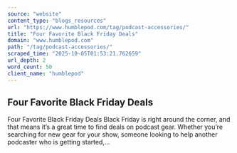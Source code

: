 ```yaml
---
source: "website"
content_type: "blogs_resources"
url: "https://www.humblepod.com/tag/podcast-accessories/"
title: "Four Favorite Black Friday Deals"
domain: "www.humblepod.com"
path: "/tag/podcast-accessories/"
scraped_time: "2025-10-05T01:53:21.762659"
url_depth: 2
word_count: 50
client_name: "humblepod"
---
```


## Four Favorite Black Friday Deals

Four Favorite Black Friday Deals Black Friday is right around the corner, and that means it’s a great time to find deals on podcast gear. Whether you’re searching for new gear for your show, someone looking to help another podcaster who is getting started,...